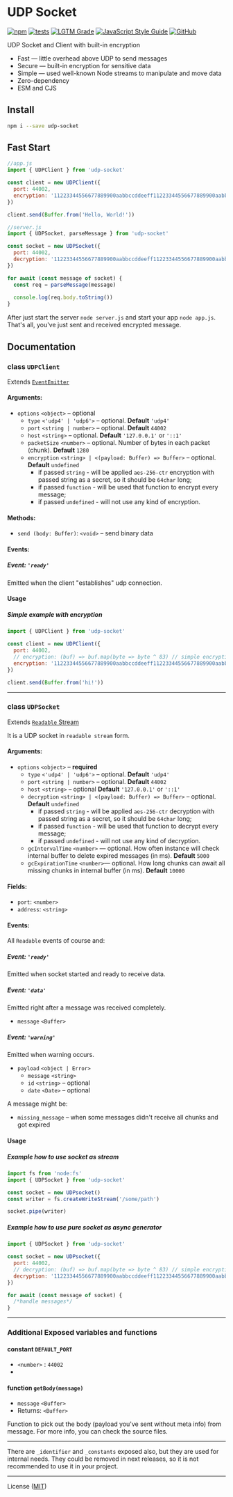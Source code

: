 # UDP Socket 
[![npm](https://img.shields.io/npm/v/udp-socket)](https://www.npmjs.com/package/udp-socket)
[![tests](https://img.shields.io/github/workflow/status/JerryCauser/udp-socket/tests?label=tests&logo=github)](https://github.com/JerryCauser/udp-socket/actions/workflows/tests.yml)
[![LGTM Grade](https://img.shields.io/lgtm/grade/javascript/github/JerryCauser/udp-socket)](https://lgtm.com/projects/g/JerryCauser/udp-socket)
[![JavaScript Style Guide](https://img.shields.io/badge/code_style-standard-brightgreen.svg)](https://standardjs.com)
[![GitHub](https://img.shields.io/github/license/JerryCauser/udp-socket)](https://github.com/JerryCauser/udp-socket/blob/master/LICENSE)

UDP Socket and Client with built-in encryption

- Fast — little overhead above UDP to send messages
- Secure — built-in encryption for sensitive data
- Simple — used well-known Node streams to manipulate and move data
- Zero-dependency
- ESM and CJS

## Install

```bash
npm i --save udp-socket
```

## Fast Start

```javascript
//app.js
import { UDPClient } from 'udp-socket'

const client = new UDPClient({
  port: 44002,
  encryption: '11223344556677889900aabbccddeeff11223344556677889900aabbccddeeff' // 64chars
})

client.send(Buffer.from('Hello, World!'))
```

```javascript
//server.js
import { UDPSocket, parseMessage } from 'udp-socket'

const socket = new UDPSocket({
  port: 44002,
  decryption: '11223344556677889900aabbccddeeff11223344556677889900aabbccddeeff' // 64chars
})

for await (const message of socket) {
  const req = parseMessage(message)
  
  console.log(req.body.toString())
}

```

After just start the server `node server.js` and start your app `node app.js`. That's all, you've just sent and received encrypted message. 

## Documentation

### class `UDPClient`
Extends [`EventEmitter`][node-eventemitter]

#### Arguments:
- `options` `<object>` – optional
  - `type` `<'udp4' | 'udp6'>` – optional. **Default** `'udp4'`
  - `port` `<string | number>` – optional. **Default** `44002`
  - `host` `<string>` – optional. **Default** `'127.0.0.1'` or `'::1'`
  - `packetSize` `<number>` – optional. Number of bytes in each packet (chunk). **Default** `1280`
  - `encryption` `<string> | <(payload: Buffer) => Buffer>` – optional. **Default** `undefined`
    - if passed `string` - will be applied `aes-256-ctr` encryption with passed string as a secret, so it should be `64char` long;
    - if passed `function` - will be used that function to encrypt every message;
    - if passed `undefined` - will not use any kind of encryption.

#### Methods:
- `send (body: Buffer)`: `<void>` – send binary data

#### Events:
##### Event: `'ready'`
Emitted when the client "establishes" udp connection.

#### Usage
##### Simple example with encryption
```javascript
import { UDPClient } from 'udp-socket'

const client = new UDPClient({
  port: 44002,
  // encryption: (buf) => buf.map(byte => byte ^ 83) // simple encryption function for example 
  encryption: '11223344556677889900aabbccddeeff11223344556677889900aabbccddeeff'
})

client.send(Buffer.from('hi!'))
```
---

### class `UDPSocket`
Extends [`Readable` Stream][node-readable]

It is a UDP socket in `readable stream` form.

#### Arguments:
- `options` `<object>` – **required**
  - `type` `<'udp4' | 'udp6'>` – optional. **Default** `'udp4'`
  - `port` `<string | number>` – optional. **Default** `44002`
  - `host` `<string>` – optional **Default** `'127.0.0.1'` or `'::1'`
  - `decryption` `<string> | <(payload: Buffer) => Buffer>` – optional. **Default** `undefined`
    - if passed `string` - will be applied `aes-256-ctr` decryption with passed string as a secret, so it should be `64char` long;
    - if passed `function` - will be used that function to decrypt every message;
    - if passed `undefined` - will not use any kind of decryption.
  - `gcIntervalTime` `<number>` — optional. How often instance will check internal buffer to delete expired messages (in ms). **Default** `5000` 
  - `gcExpirationTime` `<number>`— optional. How long chunks can await all missing chunks in internal buffer (in ms). **Default** `10000`

#### Fields:
- `port`: `<number>`
- `address`: `<string>`

#### Events:
All `Readable` events of course and:

##### Event: `'ready'`
Emitted when socket started and ready to receive data.

##### Event: `'data'`
Emitted right after a message was received completely.
  - `message` `<Buffer>`

##### Event: `'warning'`
Emitted when warning occurs.
 - `payload` `<object | Error>`
   - `message` `<string>`
   - `id` `<string>` – optional
   - `date` `<Date>` – optional

A message might be:
   - `missing_message` – when some messages didn't receive all chunks and got expired

#### Usage

##### Example how to use socket as stream
```javascript
import fs from 'node:fs'
import { UDPSocket } from 'udp-socket'

const socket = new UDPsocket()
const writer = fs.createWriteStream('/some/path')

socket.pipe(writer)
```

##### Example how to use pure socket as async generator
```javascript
import { UDPSocket } from 'udp-socket'

const socket = new UDPsocket({
  port: 44002,
  // decryption: (buf) => buf.map(byte => byte ^ 83) // simple encryption function for example
  decryption: '11223344556677889900aabbccddeeff11223344556677889900aabbccddeeff'
})

for await (const message of socket) {
  /*handle messages*/
}
```
---

### Additional Exposed variables and functions
#### constant `DEFAULT_PORT`
- `<number>` : `44002`
- 
#### function `getBody(message)`
 - `message` `<Buffer>`
 - Returns: `<Buffer>`

Function to pick out the body (payload you've sent without meta info) from message. For more info, you can check the source files.

---

There are `_identifier` and `_constants` exposed also, but they are used for internal needs. They could be removed in next releases, so it is not recommended to use it in your project.  

---

License ([MIT](LICENSE))

[node-eventemitter]: https://nodejs.org/api/events.html#class-eventemitter
[node-readable]: https://nodejs.org/api/stream.html#class-streamreadable
[client]: #class-udpclient
[socket]: #class-udpsocket
[constants]: src/constants.js
[socket-event-warning]: #event-warning
